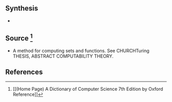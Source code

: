 ## Synthesis
- 
## Source [^1]
- A method for computing sets and functions. See CHURCHTuring THESIS, ABSTRACT COMPUTABILITY THEORY.
## References

[^1]: [[(Home Page) A Dictionary of Computer Science 7th Edition by Oxford Reference]]